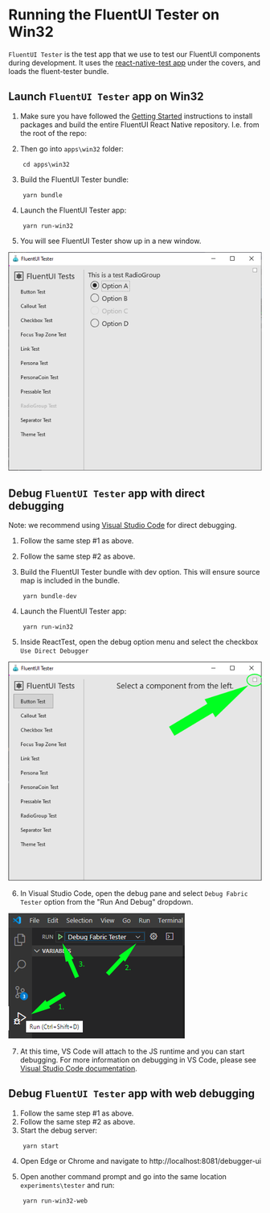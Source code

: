 # Running the FluentUI Tester on Win32

`FluentUI Tester` is the test app that we use to test our FluentUI components during development. It uses the [react-native-test app](https://github.com/microsoft/react-native-test-app) under the covers, and loads the fluent-tester bundle.

## Launch `FluentUI Tester` app on Win32

1. Make sure you have followed the [Getting Started](../../README.md) instructions to install packages and build the entire FluentUI React Native repository. I.e. from the root of the repo:

2. Then go into `apps\win32` folder:

```
    cd apps\win32
```

3. Build the FluentUI Tester bundle:

```
    yarn bundle
```

4. Launch the FluentUI Tester app:

```
    yarn run-win32
```

5. You will see FluentUI Tester show up in a new window.

![ReactTest image debug menu location](./../../assets/fluent_tester_radiogroup.png)

## Debug `FluentUI Tester` app with direct debugging

Note: we recommend using [Visual Studio Code](https://code.visualstudio.com/download) for direct debugging.

1. Follow the same step #1 as above.
2. Follow the same step #2 as above.

3. Build the FluentUI Tester bundle with dev option. This will ensure source map is included in the bundle.

```
    yarn bundle-dev
```

4. Launch the FluentUI Tester app:

```
    yarn run-win32
```

5. Inside ReactTest, open the debug option menu and select the checkbox `Use Direct Debugger`

![ReactTest image debug menu location](./../../assets/fluent_tester_debug_menu.png)

6. In Visual Studio Code, open the debug pane and select `Debug Fabric Tester` option from the "Run And Debug" dropdown.

![ReactTest image debug menu location](./../../assets/fluent_tester_vscode_debug.png)

7. At this time, VS Code will attach to the JS runtime and you can start debugging. For more information on debugging in VS Code, please see [Visual Studio Code documentation](https://code.visualstudio.com/docs/editor/debugging).

## Debug `FluentUI Tester` app with web debugging

1. Follow the same step #1 as above.
2. Follow the same step #2 as above.
3. Start the debug server:

```
    yarn start
```

4. Open Edge or Chrome and navigate to http://localhost:8081/debugger-ui

5. Open another command prompt and go into the same location `experiments\tester` and run:

```
    yarn run-win32-web
```
